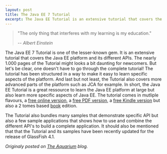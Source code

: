 ```yaml
---
layout: post
title: The Java EE 7 Tutorial
excerpt: The Java EE Tutorial is an extensive tutorial that covers the Java EE platform and...
---
```


> "The only thing that interferes with my learning is my education."
>
> -- <cite>Albert Einstein</cite>

The Java EE 7 Tutorial is one of the lesser-known gem. It is an extensive tutorial that covers the Java EE platform and its different APIs. The nearly 1.000 pages of the Tutorial might looks a bit daunting for newcomers. But let's be clear, one doesn't have to go through the complete tutorial! The tutorial has been structured in a way to make it easy to learn specific aspects of the platform. And last but not least, the Tutorial also covers more advanced parts of the platform such as JCA for example. In short, the Java EE Tutorial is a great ressource to learn the Java EE platform at large but also learn more specific aspects of Java EE. The tutorial comes in mutliple flavours, a [free online version](https://docs.oracle.com/javaee/7/tutorial/index.html), a [free PDF version](https://docs.oracle.com/javaee/7/JEETT.pdf), a [free Kindle version](https://docs.oracle.com/javaee/7/JEETT.epub) but also a 2 tomes based [book](http://www.amazon.com/s/ref=nb_sb_noss?url=search-alias%3Daps&field-keywords=%22java+EE+7+Tutorial%22&rh=i%3Aaps%2Ck%3A%22java+EE+7+Tutorial%22) edition.

The Tutorial also bundles many samples that demonstrate specific API but also a few sample applications that shows how to use and combine the different API's to build a complete application. It should also be mentioned that that the Tutorial and its samples have been recently updated for the release of GlassFish 4.1.

*Originaly posted on [The Aquarium](https://blogs.oracle.com/theaquarium/the-java-ee-7-tutorial) blog.*
